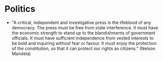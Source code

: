 # Politics

 * "A critical, independent and investigative press is the lifeblood of any democracy. The press must be free from state interference. It must have the economic strength to stand up to the blandishments of government officials. It must have sufficient independence from vested interests to be bold and inquiring without fear or favour. It must enjoy the protection of the constitution, so that it can protect our rights as citizens." (Nelson Mandela)
